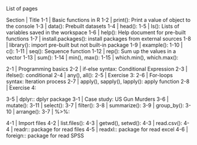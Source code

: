 List of pages

Section | Title 
1-1 | Basic functions in R
1-2 | print(): Print a value of object to the console
1-3 | data(): Prebuilt datasets
1-4 | head(): 
1-5 | ls(): Lists of variables saved in the workspace
1-6 | help(): Help document for pre-built functions
1-7 | install.packages(): install packages from external sources
1-8 | library(): import pre-built but not built-in package 
1-9 | example(): 
1-10 | c():
1-11 | seq(): Sequence function
1-12 | rep(): Sum up the values in a vector
1-13 | sum(): 
1-14 | min(), max():
1-15 | which.min(), which.max():

2-1 | Programming basics
2-2 | if-else syntax: Conditional Expression
2-3 | ifelse(): conditional
2-4 | any(), all(): 
2-5 | Exercise 3:
2-6 | For-loops syntax: Iteration process
2-7 | apply(), sapply(), lapply(): apply function 
2-8 | Exercise 4:

3-5 | dplyr:: dplyr package
3-1 | Case study: US Gun Murders 
3-6 | mutate():
3-11 | select():
3-7 | filter():
3-8 | summarize():
3-9 | group_by():
3-10 | arrange():
3-7 | %>%:

4-1 | Import files
4-2 | list.files():
4-3 | getwd(), setwd():
4-3 | read.csv():
4-4 | readr:: package for read files
4-5 | readxl:: package for read excel
4-6 | foreign:: package for read SPSS
